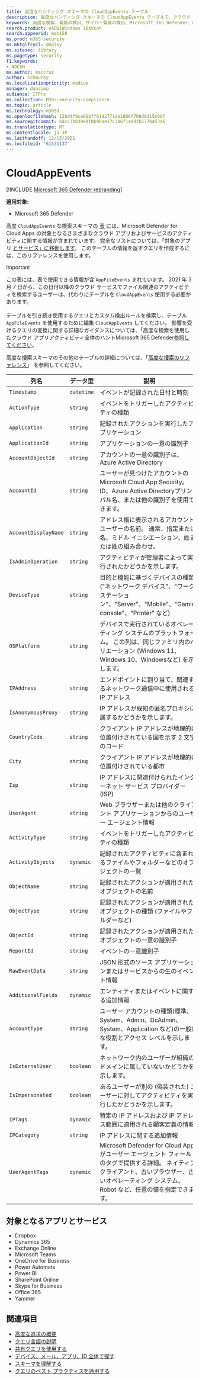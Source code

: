 ```yaml
---
title: 高度なハンティング スキーマの CloudAppEvents テーブル
description: 高度なハンティング スキーマの CloudAppEvents テーブルで、クラウド アプリとサービスからのイベントについて説明します。
keywords: 高度な検索、脅威の検出、サイバー脅威の検出、Microsoft 365 Defender、microsoft 365、m365、検索、クエリ、テレメトリ、スキーマ参照、kusto、table、column、データ型、説明、CloudAppEvents、Cloud App Security、MCAS
search.product: eADQiWindows 10XVcnh
search.appverid: met150
ms.prod: m365-security
ms.mktglfcycl: deploy
ms.sitesec: library
ms.pagetype: security
f1.keywords:
- NOCSH
ms.author: maccruz
author: schmurky
ms.localizationpriority: medium
manager: dansimp
audience: ITPro
ms.collection: M365-security-compliance
ms.topic: article
ms.technology: m365d
ms.openlocfilehash: 128d4f9ce80bff6192771ee1806f708d0d15c00f
ms.sourcegitcommit: 6dcc3b039e0f0b9bae17c386f14ed2b577b453a6
ms.translationtype: MT
ms.contentlocale: ja-JP
ms.lasthandoff: 12/15/2021
ms.locfileid: "61531137"
---
```

# <a name="cloudappevents"></a>CloudAppEvents

[!INCLUDE [Microsoft 365 Defender rebranding](../includes/microsoft-defender.md)]


**適用対象:**
- Microsoft 365 Defender



高度 `CloudAppEvents` な検索スキーマの [表](advanced-hunting-overview.md) には、Microsoft Defender for Cloud Apps の対象となるさまざまなクラウド アプリおよびサービスのアクティビティに関する情報が含まれています。 完全なリストについては、「対象のアプリ [とサービス」に移動します](#apps-and-services-covered)。 このテーブルの情報を返すクエリを作成するには、このリファレンスを使用します。 

>[!IMPORTANT]
>この表には、表で使用できる情報が含 `AppFileEvents` まれています。 2021 年 3 月 7 日から、この日付以降のクラウド サービスでファイル関連のアクティビティを検索するユーザーは、代わりにテーブルを `CloudAppEvents` 使用する必要があります。 <br><br>テーブルを引き続き使用するクエリとカスタム検出ルールを検索し、テーブル `AppFileEvents` を使用するために編集 `CloudAppEvents` してください。 影響を受けるクエリの変換に関する詳細なガイダンスについては、「高度な検索を使用したクラウド アプリアクティビティ全体のハントMicrosoft 365 Defender[参照してください](https://techcommunity.microsoft.com/t5/microsoft-365-defender/hunt-across-cloud-app-activities-with-microsoft-365-defender/ba-p/1893857)。


高度な捜索スキーマのその他のテーブルの詳細については、「[高度な捜索のリファレンス](advanced-hunting-schema-tables.md)」 を参照してください。

| 列名 | データ型 | 説明 |
|-------------|-----------|-------------|
| `Timestamp` | `datetime` | イベントが記録された日付と時刻 |
| `ActionType` | `string` | イベントをトリガーしたアクティビティの種類 |
| `Application` | `string` | 記録されたアクションを実行したアプリケーション |
| `ApplicationId` | `string` | アプリケーションの一意の識別子 |
| `AccountObjectId` | `string` | アカウントの一意の識別子は、Azure Active Directory |
| `AccountId` | `string` | ユーザーが見つけたアカウントのMicrosoft Cloud App Security。 ID、Azure Active Directoryプリンシパル名、または他の識別子を使用できます。 |
| `AccountDisplayName` | `string` | アドレス帳に表示されるアカウント ユーザーの名前。 通常、指定または名、ミドル イニシエーション、姓または姓の組み合わせ。 |
| `IsAdminOperation` | `string` | アクティビティが管理者によって実行されたかどうかを示します。 |
| `DeviceType` | `string` | 目的と機能に基づくデバイスの種類 ("ネットワーク デバイス"、"ワークステーション"、"Server"、"Mobile"、"Gaming console"、"Printer" など) | 
| `OSPlatform` | `string` | デバイスで実行されているオペレーティング システムのプラットフォーム。 この列は、同じファミリ内のバリエーション (Windows 11、Windows 10、Windowsなど) を示します。 |
| `IPAddress` | `string` | エンドポイントに割り当て、関連するネットワーク通信中に使用される IP アドレス |
| `IsAnonymousProxy` | `string` | IP アドレスが既知の匿名プロキシに属するかどうかを示します。 |
| `CountryCode` | `string` | クライアント IP アドレスが地理的に位置付けされている国を示す 2 文字のコード |
| `City` | `string` | クライアント IP アドレスが地理的に位置付けされている都市 |
| `Isp` | `string` | IP アドレスに関連付けられたインターネット サービス プロバイダー (ISP) |
| `UserAgent` | `string` | Web ブラウザーまたは他のクライアント アプリケーションからのユーザー エージェント情報 |
| `ActivityType` | `string` | イベントをトリガーしたアクティビティの種類 |
| `ActivityObjects` | `dynamic` | 記録されたアクティビティに含まれるファイルやフォルダーなどのオブジェクトの一覧 |
| `ObjectName` | `string` | 記録されたアクションが適用されたオブジェクトの名前 |
| `ObjectType` | `string` | 記録されたアクションが適用されたオブジェクトの種類 (ファイルやフォルダーなど) |
| `ObjectId` | `string` | 記録されたアクションが適用されたオブジェクトの一意の識別子 |
| `ReportId` | `string` | イベントの一意識別子 |
| `RawEventData` | `string` | JSON 形式のソース アプリケーションまたはサービスからの生のイベント情報 |
| `AdditionalFields` | `dynamic` | エンティティまたはイベントに関する追加情報 |
| `AccountType` | `string` | ユーザー アカウントの種類(標準、System、Admin、DcAdmin、System、Application など)の一般的な役割とアクセス レベルを示します。 | 
| `IsExternalUser` | `boolean` | ネットワーク内のユーザーが組織のドメインに属していないかどうかを示します。 | 
| `IsImpersonated` | `boolean` | あるユーザーが別の (偽装された) ユーザーに対してアクティビティを実行したかどうかを示します。 | 
| `IPTags` | `dynamic` | 特定の IP アドレスおよび IP アドレス範囲に適用される顧客定義の情報 | 
| `IPCategory` | `string` | IP アドレスに関する追加情報 | 
| `UserAgentTags` | `dynamic` | Microsoft Defender for Cloud Apps がユーザー エージェント フィールドのタグで提供する詳細。 ネイティブ クライアント、古いブラウザー、古いオペレーティング システム、Robot など、任意の値を指定できます。 | 

## <a name="apps-and-services-covered"></a>対象となるアプリとサービス

- Dropbox
- Dynamics 365
- Exchange Online
- Microsoft Teams
- OneDrive for Business
- Power Automate
- Power BI
- SharePoint Online
- Skype for Business
- Office 365
- Yammer 

## <a name="related-topics"></a>関連項目
- [高度な追求の概要](advanced-hunting-overview.md)
- [クエリ言語の説明](advanced-hunting-query-language.md)
- [共有クエリを使用する](advanced-hunting-shared-queries.md)
- [デバイス、メール、アプリ、ID 全体で探す](advanced-hunting-query-emails-devices.md)
- [スキーマを理解する](advanced-hunting-schema-tables.md)
- [クエリのベスト プラクティスを適用する](advanced-hunting-best-practices.md)
